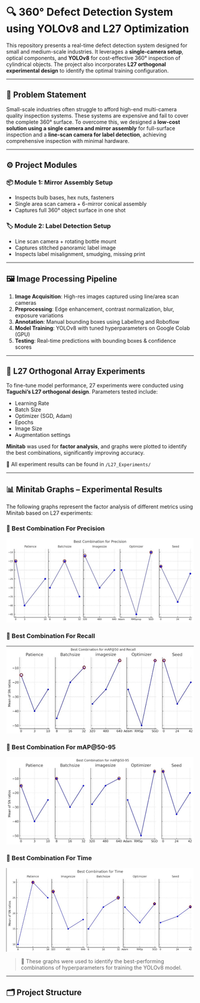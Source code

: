 # 🔍 360° Defect Detection System using YOLOv8 and L27 Optimization

This repository presents a real-time defect detection system designed for small and medium-scale industries. It leverages a **single-camera setup**, optical components, and **YOLOv8** for cost-effective 360° inspection of cylindrical objects. The project also incorporates **L27 orthogonal experimental design** to identify the optimal training configuration.

---

## 🚩 Problem Statement

Small-scale industries often struggle to afford high-end multi-camera quality inspection systems. These systems are expensive and fail to cover the complete 360° surface. To overcome this, we designed a **low-cost solution using a single camera and mirror assembly** for full-surface inspection and a **line-scan camera for label detection**, achieving comprehensive inspection with minimal hardware.

---

## ⚙️ Project Modules

### 📦 Module 1: Mirror Assembly Setup
- Inspects bulb bases, hex nuts, fasteners
- Single area scan camera + 6-mirror conical assembly
- Captures full 360° object surface in one shot

### 🏷️ Module 2: Label Detection Setup
- Line scan camera + rotating bottle mount
- Captures stitched panoramic label image
- Inspects label misalignment, smudging, missing print

---

## 🖼️ Image Processing Pipeline

1. **Image Acquisition**: High-res images captured using line/area scan cameras
2. **Preprocessing**: Edge enhancement, contrast normalization, blur, exposure variations
3. **Annotation**: Manual bounding boxes using LabelImg and Roboflow
4. **Model Training**: YOLOv8 with tuned hyperparameters on Google Colab (GPU)
5. **Testing**: Real-time predictions with bounding boxes & confidence scores

---

## 🧪 L27 Orthogonal Array Experiments

To fine-tune model performance, 27 experiments were conducted using **Taguchi’s L27 orthogonal design**. Parameters tested include:

- Learning Rate
- Batch Size
- Optimizer (SGD, Adam)
- Epochs
- Image Size
- Augmentation settings

**Minitab** was used for **factor analysis**, and graphs were plotted to identify the best combinations, significantly improving accuracy.

📁 All experiment results can be found in `/L27_Experiments/`

---

## 📊 Minitab Graphs – Experimental Results

The following graphs represent the factor analysis of different metrics using Minitab based on L27 experiments:

### 🔹 Best Combination For Precision
![Precision Graph](https://github.com/Suryansh579/Image-Processing-Project/blob/main/precision.jpg?raw=true)


### 🔹 Best Combination For Recall
![mAP@50 and Recall Graph](https://github.com/Suryansh579/Image-Processing-Project/blob/main/map50andrecall.jpg?raw=true)

### 🔹 Best Combination For mAP@50-95
![mAP50–95 Graph](https://github.com/Suryansh579/Image-Processing-Project/blob/main/map50-95.jpg?raw=true)


### 🔹 Best Combination For Time
![Computation Time](https://github.com/Suryansh579/Image-Processing-Project/blob/main/time.jpg?raw=true)

> 📌 These graphs were used to identify the best-performing combinations of hyperparameters for training the YOLOv8 model.


---

## 🗂️ Project Structure

